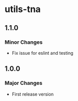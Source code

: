 # utils-tna

## 1.1.0

### Minor Changes

- Fix issue for eslint and testing

## 1.0.0

### Major Changes

- First release version
